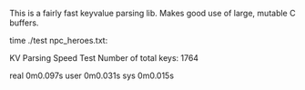 This is a fairly fast keyvalue parsing lib. Makes good use of large, mutable C buffers.

time ./test npc_heroes.txt:

KV Parsing Speed Test
        Number of total keys: 1764

real    0m0.097s
user    0m0.031s
sys     0m0.015s

